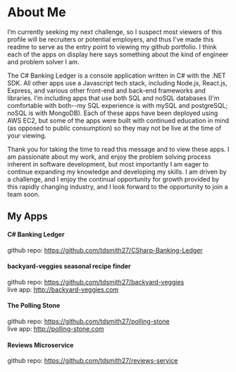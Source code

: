 # About Me
I’m currently seeking my next challenge, so I suspect most viewers of this profile will be recruiters or potential employers, and thus I've made this readme to serve as the entry point to viewing my github portfolio. I think each of the apps on display here says something about the kind of engineer and problem solver I am.

The C# Banking Ledger is a console application written in C# with the .NET SDK. All other apps use a Javascript tech stack, including Node.js, React.js, Express, and various other front-end and back-end frameworks and libraries. I’m including apps that use both SQL and noSQL databases (I'm comfortable with both--my SQL experience is with mySQL and postgreSQL; noSQL is with MongoDB). Each of these apps have been deployed using AWS EC2, but some of the apps were built with continued education in mind (as opposed to public consumption) so they may not be live at the time of your viewing.

Thank you for taking the time to read this message and to view these apps. I am passionate about my work, and enjoy the problem solving process inherent in software development, but most importantly I am eager to continue expanding my knowledge and developing my skills. I am driven by a challenge, and I enjoy the continual opportunity for growth provided by this rapidly changing industry, and I look forward to the opportunity to join a team soon.

## My Apps

#### C# Banking Ledger
github repo: https://github.com/tdsmith27/CSharp-Banking-Ledger

#### backyard-veggies seasonal recipe finder
github repo: https://github.com/tdsmith27/backyard-veggies <br>
live app: http://backyard-veggies.com

#### The Polling Stone
github repo: https://github.com/tdsmith27/polling-stone <br>
live app: http://polling-stone.com

#### Reviews Microservice
github repo: https://github.com/tdsmith27/reviews-service
